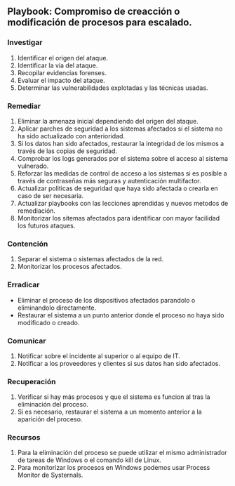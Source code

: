 ## Playbook: Compromiso de creacción o modificación de procesos para escalado.

### Investigar

1. Identificar el origen del ataque.
2. Identificar la vía del ataque.
3. Recopilar evidencias forenses.
4. Evaluar el impacto del ataque.
5. Determinar las vulnerabilidades explotadas y las técnicas usadas.

### Remediar

1. Eliminar la amenaza inicial dependiendo del origen del ataque.
2. Aplicar parches de seguridad a los sistemas afectados si el sistema no ha sido actualizado con anterioridad.
3. Si los datos han sido afectados, restaurar la integridad de los mismos a través de las copias de seguridad.
4. Comprobar los logs generados por el sistema sobre el acceso al sistema vulnerado.
5. Reforzar las medidas de control de acceso a los sistemas si es posible a través de contraseñas más seguras y autenticación multifactor.
6. Actualizar politicas de seguridad que haya sido afectada o crearla en caso de ser necesaria.
7. Actualizar playbooks con las lecciones aprendidas y nuevos metodos de remediación.
8. Monitorizar los sitemas afectados para identificar con mayor facilidad los futuros ataques.

### Contención

1. Separar el sistema o sistemas afectados de la red.
2. Monitorizar los procesos afectados. 

### Erradicar

- Eliminar el proceso de los dispositivos afectados parandolo o eliminandolo directamente.
- Restaurar el sistema a un punto anterior donde el proceso no haya sido modificado o creado.

### Comunicar

1. Notificar sobre el incidente al superior o al equipo de IT.
2. Notificar a los proveedores y clientes si sus datos han sido afectados.

### Recuperación

1. Verificar si hay más procesos y que el sistema es funcion al tras la eliminación del proceso.
2. Si es necesario, restaurar el sistema a un momento anterior a la aparición del proceso.

### Recursos

1. Para la eliminación del proceso se puede utilizar el mismo administrador de tareas de Windows o el comando kill de Linux.
2. Para monitorizar los procesos en Windows podemos usar Process Monitor de Systernals.
